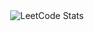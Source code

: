 <div align="center">
  <img src="https://leetcard.jacoblin.cool/ammukuul15?theme=dark&ext=activity" alt="LeetCode Stats" />
</div>
